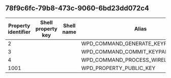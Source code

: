 ## 78f9c6fc-79b8-473c-9060-6bd23dd072c4

Property identifier | Shell property key | Shell name | Alias
--- | --- | --- | ---
2 |  |  | WPD_COMMAND_GENERATE_KEYPAIR
3 |  |  | WPD_COMMAND_COMMIT_KEYPAIR
4 |  |  | WPD_COMMAND_PROCESS_WIRELESS_PROFILE
1001 |  |  | WPD_PROPERTY_PUBLIC_KEY


